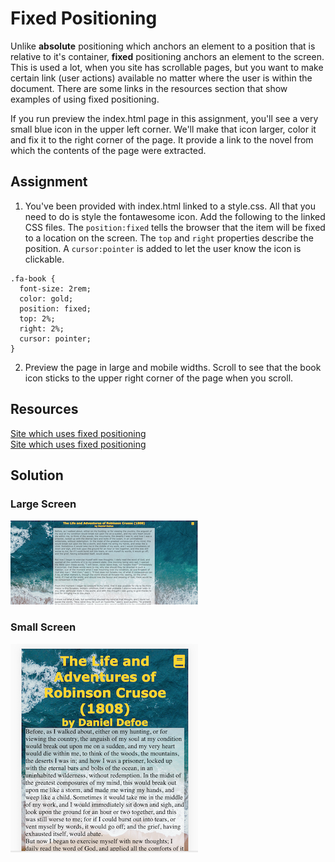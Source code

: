 # Fixed Positioning

Unlike **absolute** positioning which anchors an element to a position that is relative to it's container, **fixed** positioning anchors an element to the screen.  This is used a lot, when you site has scrollable pages, but you want to make certain link (user actions) available no matter where the user is within the document.  There are some links in the resources section that show examples of using fixed positioning.

If you run preview the index.html page in this assignment, you'll see a very small blue icon in the upper left corner.  We'll make that icon larger, color it and fix it to the right corner of the page.  It provide a link to the novel from which the contents of the page were extracted.

## Assignment

1. You've been provided with index.html linked to a style.css.  All that you need to do is style the fontawesome icon. Add the following to the linked CSS files.  The `position:fixed` tells the browser that the item will be fixed to a location on the screen. The `top` and `right` properties describe the position.  A `cursor:pointer` is added to let the user know the icon is clickable.
```
.fa-book {
  font-size: 2rem;
  color: gold;
  position: fixed;
  top: 2%;
  right: 2%;
  cursor: pointer;
}
```
2. Preview the page in large and mobile widths.  Scroll to see that the book icon sticks to the upper right corner of the page when you scroll.


## Resources
[Site which uses fixed positioning](https://www.multimedios.com/)  
[Site which uses fixed positioning](https://webplatform.github.io/docs/tutorials/absolute_and_fixed_positioning/)

## Solution

### Large Screen  
![Large Screen](images/large-screen-fixed.png)  

### Small Screen  
![Mobile](images/mobile-fixed.png)

